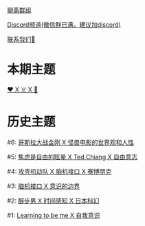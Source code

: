 [聊斋群组](https://www.joinclubhouse.com/club/%E7%A7%91%E5%B9%BB-x-%E7%A5%9E%E7%BB%8F%E7%A7%91%E5%AD%A6)

[Discord频道(微信群已满，建议加discord)](https://discord.gg/2hq5yNGaux)

[联系我们📧](mailto:neurofiction@protonmail.com)

<h1>本期主题</h1>

[❤️ X ☠️ X 🤖️](7.md)

<h1>历史主题</h1>

#6: [哥斯拉大战金刚 X 怪兽电影的世界观和人性](6.md)

#5: [焦虑是自由的眩晕 X Ted Chiang X 自由意志](5.md)

#4: [攻壳机动队 X 脑机接口 X 赛博朋克](4.md)

#3: [脑机接口 X 意识的边界](3.md)

#2: [醉步男 X 时间感知 X 日本科幻](2.md)

#1: [Learning to be me X 自我意识](1.md)


<script>var clicky_site_ids = clicky_site_ids || []; clicky_site_ids.push(101307141);</script>
<script async src="//static.getclicky.com/js"></script>

